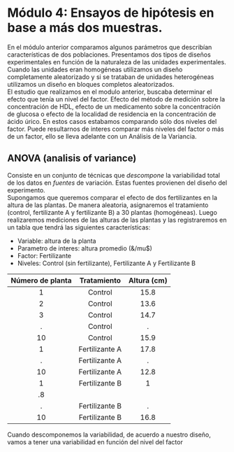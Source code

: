 # Módulo 4: Ensayos de hipótesis en base a más dos muestras.  
En el módulo anterior comparamos algunos parámetros que describían características de dos poblaciones. Presentamos dos tipos de diseños experimentales en función de la naturaleza de las unidades experimentales. Cuando las unidades eran homogéneas utilizamos un diseño completamente aleatorizado y si se trataban de unidades heterogéneas utilizamos un diseño en bloques completos aleatorizados.  
El estudio que realizamos en el modulo anterior, buscaba determinar el efecto que tenía un nivel del factor. Efecto del método de medición sobre la concentración de HDL, efecto de un medicamento sobre la concentración de glucosa o efecto de la localidad de residencia en la concentración de ácido úrico. En estos casos estabamos comparando sólo dos niveles del factor. Puede resultarnos de interes comparar más niveles del factor o más de un factor, ello se lleva adelante con un Análisis de la Variancia.  
## ANOVA (analisis of variance)  
Consiste en un conjunto de técnicas que _descompone_ la variabilidad total de los datos en _fuentes_ de variación. Estas fuentes provienen del diseño del experimento.  
Supongamos que queremos comparar el efecto de dos fertilizantes en la altura de las plantas. De manera aleatoria, asignaremos el tratamiento (control, fertilizante A y fertilizante B) a 30 plantas (homogéneas). Luego realizaremos mediciones de las alturas de las plantas y las registraremos en un tabla que tendrá las siguientes características:   
- Variable: altura de la planta
- Parametro de interes: altura promedio (&/mu$)
- Factor: Fertilizante
- Niveles: Control (sin fertilizante), Fertilizante A y Fertilizante B

|Número de planta| Tratamiento | Altura (cm) |
|:-:|:-:|:-:|
|1| Control| 15.8 |
|2| Control| 13.6 |
|3| Control| 14.7 |
|.| Control| . |
|10| Control| 15.9 |
|1| Fertilizante A| 17.8 |
|.| Fertilizante A| . |
|10| Fertilizante A| 12.8 |
|1| Fertilizante B| 1
.8 |
|.| Fertilizante B| . |
|10| Fertilizante B| 16.8 |

Cuando descomponemos la variabilidad, de acuerdo a nuestro diseño, vamos a tener una variabilidad en función del nivel del factor
